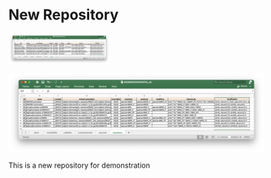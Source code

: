 # New Repository

<img src="https://github.com/paschubert/new_repo_for_demo/blob/9028a87db5eb8593ae7c10cac9d0bcbc4a52f0cc/bio10_reaction_sheet.png" width="200">

![](bio10_reaction_sheet.png)

This is a new repository for demonstration

